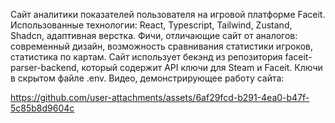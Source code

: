 Сайт аналитики показателей пользователя на игровой платформе Faceit. Использованные технологии: React, Typescript, Tailwind, Zustand, Shadcn, адаптивная верстка. Фичи, отличающие сайт от аналогов: современный дизайн, возможность сравнивания статистики игроков, статистика по картам.
Сайт использует бекэнд из репозитория  faceit-parser-backend, который содержит API ключи для Steam и Faceit. Ключи в скрытом файле .env. 
Видео, демонстрирующее работу сайта:

https://github.com/user-attachments/assets/6af29fcd-b291-4ea0-b47f-5c85b8d9604c

